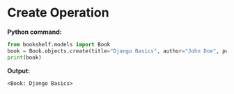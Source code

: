 # Create Operation

**Python command:**
```python
from bookshelf.models import Book
book = Book.objects.create(title="Django Basics", author="John Doe", publication_year=2024)
print(book)
```

**Output:**
```
<Book: Django Basics>
```
